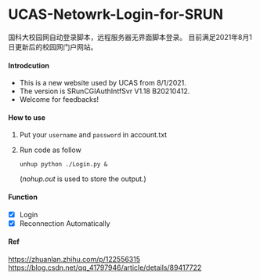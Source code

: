 # UCAS-Netowrk-Login-for-SRUN
国科大校园网自动登录脚本，远程服务器无界面脚本登录。
目前满足2021年8月1日更新后的校园网门户网站。
#### Introdcution   

+ This is a new website used by UCAS from 8/1/2021.  
+ The version is SRunCGIAuthIntfSvr V1.18 B20210412.  
+ Welcome for feedbacks!

#### How to use  

1. Put your ``username`` and ``password`` in account.txt  

2. Run code as follow
    ```
    unhup python ./Login.py &
    ```
   (*nohup.out* is used to store the output.)

#### Function   
- [x] Login  
- [x] Reconnection Automatically

#### Ref     
https://zhuanlan.zhihu.com/p/122556315  
https://blog.csdn.net/qq_41797946/article/details/89417722
